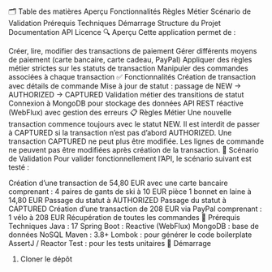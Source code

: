 🗂️ Table des matières
Aperçu
Fonctionnalités
Règles Métier
Scénario de Validation
Prérequis Techniques
Démarrage
Structure du Projet
Documentation API
Licence
🔍 Aperçu
Cette application permet de :

Créer, lire, modifier des transactions de paiement
Gérer différents moyens de paiement (carte bancaire, carte cadeau, PayPal)
Appliquer des règles métier strictes sur les statuts de transaction
Manipuler des commandes associées à chaque transaction
✅ Fonctionnalités
Création de transaction avec détails de commande
Mise à jour de statut : passage de NEW → AUTHORIZED → CAPTURED
Validation métier des transitions de statut
Connexion à MongoDB pour stockage des données
API REST réactive (WebFlux) avec gestion des erreurs
📋 Règles Métier
Une nouvelle transaction commence toujours avec le statut NEW.
Il est interdit de passer à CAPTURED si la transaction n’est pas d’abord AUTHORIZED.
Une transaction CAPTURED ne peut plus être modifiée.
Les lignes de commande ne peuvent pas être modifiées après création de la transaction.
🧪 Scénario de Validation
Pour valider fonctionnellement l’API, le scénario suivant est testé :

Création d’une transaction de 54,80 EUR avec une carte bancaire comprenant :
4 paires de gants de ski à 10 EUR pièce
1 bonnet en laine à 14,80 EUR
Passage du statut à AUTHORIZED
Passage du statut à CAPTURED
Création d’une transaction de 208 EUR via PayPal comprenant :
1 vélo à 208 EUR
Récupération de toutes les commandes
🧱 Prérequis Techniques
Java : 17
Spring Boot : Reactive (WebFlux)
MongoDB : base de données NoSQL
Maven : 3.8+
Lombok : pour générer le code boilerplate
AssertJ / Reactor Test : pour les tests unitaires
🚀 Démarrage
1. Cloner le dépôt
